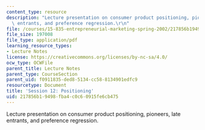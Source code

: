 ```yaml
---
content_type: resource
description: "Lecture presentation on consumer product positioning, pioneers, late\
  \ entrants, and preference regression.\r\n"
file: /courses/15-835-entrepreneurial-marketing-spring-2002/217856b19498fba4c0c60915fe6cb475_session12.pdf
file_size: 197008
file_type: application/pdf
learning_resource_types:
- Lecture Notes
license: https://creativecommons.org/licenses/by-nc-sa/4.0/
ocw_type: OCWFile
parent_title: Lecture Notes
parent_type: CourseSection
parent_uid: f0911835-ded8-5134-cc58-8134901edfc9
resourcetype: Document
title: 'Session 12: Positioning'
uid: 217856b1-9498-fba4-c0c6-0915fe6cb475
---
```

Lecture presentation on consumer product positioning, pioneers, late entrants, and preference regression.
